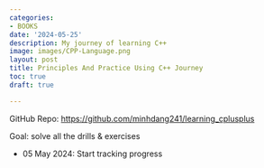 ```yaml
---
categories:
- BOOKS
date: '2024-05-25'
description: My journey of learning C++
image: images/CPP-Language.png
layout: post
title: Principles And Practice Using C++ Journey
toc: true
draft: true

---
```

GitHub Repo: <a href="https://github.com/minhdang241/learning_cplusplus">https://github.com/minhdang241/learning_cplusplus</a>

Goal: solve all the drills & exercises

- 05 May 2024: Start tracking progress

